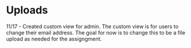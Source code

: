 # Uploads
11/17 - Created custom view for admin. The custom view is for users to change their email address. The goal for now is to change this to be a file upload as needed for the assigngment. 
